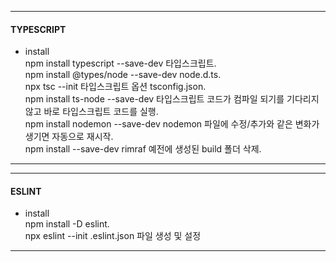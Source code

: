 - - -
#### TYPESCRIPT
* install   
npm install typescript --save-dev 타입스크립트.  
npm install @types/node --save-dev node.d.ts.  
npx tsc --init 타입스크립트 옵션 tsconfig.json.  
npm install ts-node --save-dev 타입스크립트 코드가 컴파일 되기를 기다리지 않고 바로 타입스크립트 코드를 실행.  
npm install nodemon --save-dev nodemon 파일에 수정/추가와 같은 변화가 생기면 자동으로 재시작.  
npm install --save-dev rimraf 예전에 생성된 build 폴더 삭제.  
- - -
- - -
#### ESLINT
* install   
npm install -D eslint.  
npx eslint --init .eslint.json 파일 생성 및 설정

- - -
